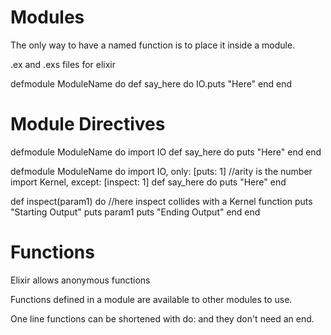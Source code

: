 # Modules

The only way to have a named function is to place it inside a module.

.ex and .exs files for elixir

defmodule ModuleName do
  def say_here do
    IO.puts "Here"
  end
end

# Module Directives

defmodule ModuleName do
import IO
  def say_here do
    puts "Here"
  end
end

defmodule ModuleName do
import IO, only: [puts: 1] //arity is the number
import Kernel, except: [inspect: 1]
  def say_here do
    puts "Here"
  end

  def inspect(param1) do     //here inspect collides with a Kernel function
    puts "Starting Output"
    puts param1
    puts "Ending Output"
  end
end

# Functions

Elixir allows anonymous functions

Functions defined in a module are available to other modules to use.

One line functions can be shortened with do: and they don't need an end.
